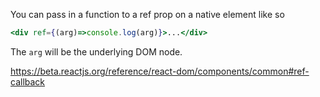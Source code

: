 You can pass in a function to a ref prop on a native element like so
```jsx
<div ref={(arg)=>console.log(arg)}>...</div>
```
The `arg` will be the underlying DOM node.

https://beta.reactjs.org/reference/react-dom/components/common#ref-callback